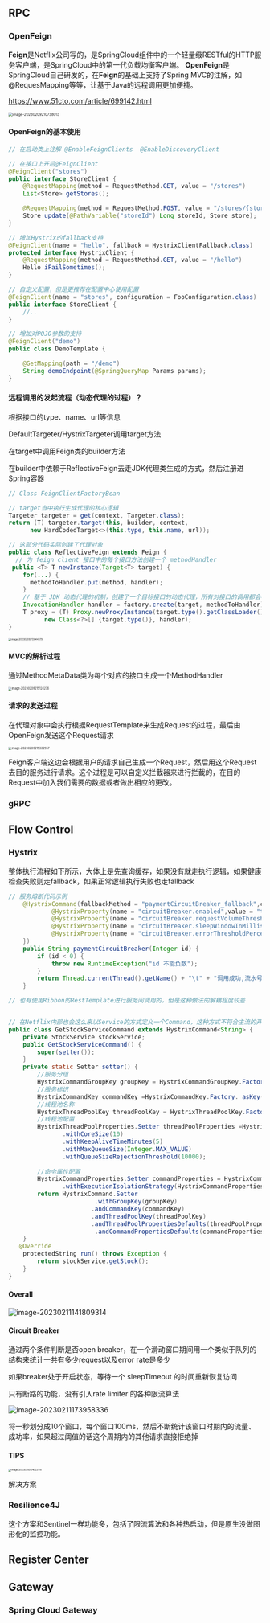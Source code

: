 ## RPC





### OpenFeign

**Feign**是Netflix公司写的，是SpringCloud组件中的一个轻量级RESTful的HTTP服务客户端，是SpringCloud中的第一代负载均衡客户端。 **OpenFeign**是SpringCloud自己研发的，在**Feign**的基础上支持了Spring MVC的注解，如@RequesMapping等等，让基于Java的远程调用更加便捷。

https://www.51cto.com/article/699142.html



<img src="https://hansomehu-picgo.oss-cn-hangzhou.aliyuncs.com/typora/image-20230209210738013.png" alt="image-20230209210738013" style="zoom: 50%;" />



#### OpenFeign的基本使用

```java
// 在启动类上注解 @EnableFeignClients  @EnableDiscoveryClient

// 在接口上开启@FeignClient
@FeignClient("stores")
public interface StoreClient {
    @RequestMapping(method = RequestMethod.GET, value = "/stores")
    List<Store> getStores();

    @RequestMapping(method = RequestMethod.POST, value = "/stores/{storeId}", consumes = "application/json")
    Store update(@PathVariable("storeId") Long storeId, Store store);
}

// 增加Hystrix的fallback支持
@FeignClient(name = "hello", fallback = HystrixClientFallback.class)
protected interface HystrixClient {
    @RequestMapping(method = RequestMethod.GET, value = "/hello")
    Hello iFailSometimes();
}

// 自定义配置，但是更推荐在配置中心使用配置
@FeignClient(name = "stores", configuration = FooConfiguration.class)
public interface StoreClient {
    //..
}

// 增加对POJO参数的支持
@FeignClient("demo")
public class DemoTemplate {

    @GetMapping(path = "/demo")
    String demoEndpoint(@SpringQueryMap Params params);
}
```





#### 远程调用的发起流程（动态代理的过程）？

根据接口的type、name、url等信息

DefaultTargeter/HystrixTargeter调用target方法

在target中调用Feign类的builder方法

在builder中依赖于ReflectiveFeign去走JDK代理类生成的方式，然后注册进Spring容器

```java
// Class FeignClientFactoryBean

// target当中执行生成代理的核心逻辑
Targeter targeter = get(context, Targeter.class); 
return (T) targeter.target(this, builder, context, 
      new HardCodedTarget<>(this.type, this.name, url)); 

// 这部分代码实际创建了代理对象
public class ReflectiveFeign extends Feign { 
  // 为 feign client 接口中的每个接口方法创建一个 methodHandler 
 public <T> T newInstance(Target<T> target) { 
    for(...) { 
      methodToHandler.put(method, handler); 
    } 
    // 基于 JDK 动态代理的机制，创建了一个目标接口的动态代理，所有对接口的调用都会被拦截，然后转交给 handler 的方法。 
    InvocationHandler handler = factory.create(target, methodToHandler); 
    T proxy = (T) Proxy.newProxyInstance(target.type().getClassLoader(), // JDK代理
          new Class<?>[] {target.type()}, handler); 
} 
```

<img src="https://hansomehu-picgo.oss-cn-hangzhou.aliyuncs.com/typora/image-20230209213044279.png" alt="image-20230209213044279" style="zoom: 33%;" />



#### MVC的解析过程

通过MethodMetaData类为每个对应的接口生成一个MethodHandler

<img src="https://hansomehu-picgo.oss-cn-hangzhou.aliyuncs.com/typora/image-20230209215124276.png" alt="image-20230209215124276" style="zoom:40%;" />



#### 请求的发送过程

在代理对象中会执行根据RequestTemplate来生成Request的过程，最后由OpenFeign发送这个Request请求

<img src="https://hansomehu-picgo.oss-cn-hangzhou.aliyuncs.com/typora/image-20230209215332557.png" alt="image-20230209215332557" style="zoom:40%;" />

Feign客户端这边会根据用户的请求自己生成一个Request，然后用这个Request去目的服务进行请求。这个过程是可以自定义拦截器来进行拦截的，在目的Request中加入我们需要的数据或者做出相应的更改。



### gRPC

















## Flow Control



### Hystrix

整体执行流程如下所示，大体上是先查询缓存，如果没有就走执行逻辑，如果健康检查失败则走fallback，如果正常逻辑执行失败也走fallback

```java
// 服务熔断代码示例
    @HystrixCommand(fallbackMethod = "paymentCircuitBreaker_fallback",commandProperties = {
            @HystrixProperty(name = "circuitBreaker.enabled",value = "true"),//是否开启断路器
            @HystrixProperty(name = "circuitBreaker.requestVolumeThreshold",value = "10"),//请求次数
            @HystrixProperty(name = "circuitBreaker.sleepWindowInMilliseconds",value = "10000"),//时间范围
            @HystrixProperty(name = "circuitBreaker.errorThresholdPercentage",value = "60")//失败率%达到多少后跳闸
    })
    public String paymentCircuitBreaker(Integer id) {
        if (id < 0) {
            throw new RuntimeException("id 不能负数");
        }
        return Thread.currentThread().getName() + "\t" + "调用成功,流水号: " + IdUtil.fastSimpleUUID();
    }

// 也有使用Ribbon的RestTemplate进行服务间调用的，但是这种做法的解耦程度较差


// 在Netflix内部也会这么来以Service的方式定义一个Command，这种方式不符合主流的开发
public class GetStockServiceCommand extends HystrixCommand<String> { 
    private StockService stockService; 
    public GetStockServiceCommand() { 
        super(setter()); 
    } 
    private static Setter setter() { 
        //服务分组 
        HystrixCommandGroupKey groupKey = HystrixCommandGroupKey.Factory. asKey("stock"); 
        //服务标识 
        HystrixCommandKey commandKey =HystrixCommandKey.Factory. asKey("getStock"); 
        //线程池名称 
        HystrixThreadPoolKey threadPoolKey = HystrixThreadPoolKey.Factory. asKey("stock-pool"); 
        //线程池配置 
        HystrixThreadPoolProperties.Setter threadPoolProperties =HystrixThreadPoolProperties.Setter threadPoolProperties =HystrixThreadPoolProperties.Setter() 
               .withCoreSize(10) 
               .withKeepAliveTimeMinutes(5) 
               .withMaxQueueSize(Integer.MAX_VALUE) 
               .withQueueSizeRejectionThreshold(10000); 
  
        //命令属性配置 
        HystrixCommandProperties.Setter commandProperties = HystrixCommandProperties.Setter() 
               .withExecutionIsolationStrategy(HystrixCommandProperties.ExecutionIsolationStrategy.THREAD); 
        return HystrixCommand.Setter 
                        .withGroupKey(groupKey) 
                       .andCommandKey(commandKey) 
                       .andThreadPoolKey(threadPoolKey) 
                       .andThreadPoolPropertiesDefaults(threadPoolProperties) 
                        .andCommandPropertiesDefaults(commandProperties); 
    } 
   @Override 
    protectedString run() throws Exception { 
        return stockService.getStock(); 
    } 
} 
```



#### Overall

![image-20230211141809314](https://hansomehu-picgo.oss-cn-hangzhou.aliyuncs.com/typora/image-20230211141809314.png)





#### Circuit Breaker

通过两个条件判断是否open breaker，在一个滑动窗口期间用一个类似于队列的结构来统计一共有多少request以及error rate是多少

如果breaker处于开启状态，等待一个 sleepTimeout 的时间重新恢复访问

只有断路的功能，没有引入rate limiter 的各种限流算法

![image-20230211173958336](https://hansomehu-picgo.oss-cn-hangzhou.aliyuncs.com/typora/image-20230211173958336.png)

将一秒划分成10个窗口，每个窗口100ms，然后不断统计该窗口时期内的流量、成功率，如果超过阈值的话这个周期内的其他请求直接拒绝掉













#### TIPS

<img src="https://hansomehu-picgo.oss-cn-hangzhou.aliyuncs.com/typora/image-20230316104023178.png" alt="image-20230316104023178" style="zoom:33%;" />

解决方案





### Resilience4J

这个方案和Sentinel一样功能多，包括了限流算法和各种热启动，但是原生没做图形化的监控功能。



## Register Center



## Gateway



### Spring Cloud Gateway

